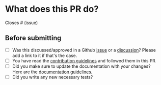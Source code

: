# What does this PR do?

<!--
Well, hello there! Thank you for proposing modifications to the project.

Make sure to have both a short descriptive title & explain your modifications with the relevant context. Make sure to include reference to Github issues it is related to. For the sake of keeping the library light, if you modified existing dependencies or added new ones, please state it clearly in your description.

-->

<!-- Remove if not applicable -->

Closes # (issue)

## Before submitting

- [ ] Was this discussed/approved in a Github [issue](https://github.com/quack-ai/contribution-api/issues?q=is%3Aissue) or a [discussion](https://github.com/quack-ai/contribution-api/discussions)? Please add a link to it if that's the case.
- [ ] You have read the [contribution guidelines](https://github.com/quack-ai/contribution-api/blob/main/CONTRIBUTING.md#submitting-a-pull-request) and followed them in this PR.
- [ ] Did you make sure to update the documentation with your changes? Here are the
      [documentation guidelines](https://github.com/quack-ai/contribution-api/tree/main/docs).
- [ ] Did you write any new necessary tests?
